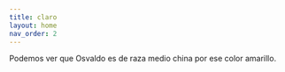 ```yaml
---
title: claro
layout: home
nav_order: 2
---
```


Podemos ver que Osvaldo es de raza medio china por ese color amarillo.
